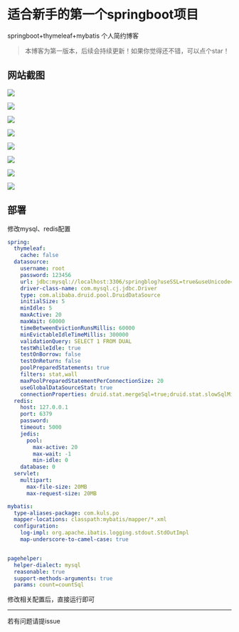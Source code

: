 # 适合新手的第一个springboot项目
springboot+thymeleaf+mybatis 个人简约博客


> 本博客为第一版本，后续会持续更新！如果你觉得还不错，可以点个star！

## 网站截图

![](https://github.com/hellokuls/springblog/blob/master/imgs/11.png)

![](https://github.com/hellokuls/springblog/blob/master/imgs/22.png)

![](https://github.com/hellokuls/springblog/blob/master/imgs/33.png)

![](https://github.com/hellokuls/springblog/blob/master/imgs/44.png)

![](https://github.com/hellokuls/springblog/blob/master/imgs/55.png)

![](https://github.com/hellokuls/springblog/blob/master/imgs/1.png)

![](https://github.com/hellokuls/springblog/blob/master/imgs/2.png)

![](https://github.com/hellokuls/springblog/blob/master/imgs/3.png)

## 部署
修改mysql、redis配置
```yaml
spring:
  thymeleaf:
    cache: false
  datasource:
    username: root
    password: 123456
    url: jdbc:mysql://localhost:3306/springblog?useSSL=true&useUnicode=true&characterEncoding=UTF-8&serverTimezone=Asia/Shanghai
    driver-class-name: com.mysql.cj.jdbc.Driver
    type: com.alibaba.druid.pool.DruidDataSource
    initialSize: 5
    minIdle: 5
    maxActive: 20
    maxWait: 60000
    timeBetweenEvictionRunsMillis: 60000
    minEvictableIdleTimeMillis: 300000
    validationQuery: SELECT 1 FROM DUAL
    testWhileIdle: true
    testOnBorrow: false
    testOnReturn: false
    poolPreparedStatements: true
    filters: stat,wall
    maxPoolPreparedStatementPerConnectionSize: 20
    useGlobalDataSourceStat: true
    connectionProperties: druid.stat.mergeSql=true;druid.stat.slowSqlMillis=500
  redis:
    host: 127.0.0.1
    port: 6379
    password:
    timeout: 5000
    jedis:
      pool:
        max-active: 20
        max-wait: -1
        min-idle: 0
    database: 0
  servlet:
    multipart:
      max-file-size: 20MB
      max-request-size: 20MB

mybatis:
  type-aliases-package: com.kuls.po
  mapper-locations: classpath:mybatis/mapper/*.xml
  configuration:
    log-impl: org.apache.ibatis.logging.stdout.StdOutImpl
    map-underscore-to-camel-case: true


pagehelper:
  helper-dialect: mysql
  reasonable: true
  support-methods-arguments: true
  params: count=countSql

```

修改相关配置后，直接运行即可

---
若有问题请提issue
